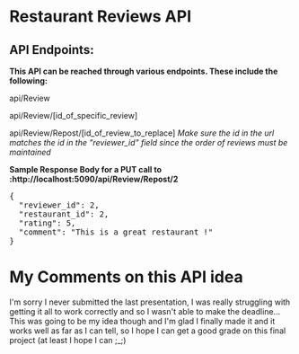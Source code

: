 # Restaurant Reviews API

## API Endpoints:
**This API can be reached through various endpoints. These include the following:**

api/Review

api/Review/[id_of_specific_review]

api/Review/Repost/[id_of_review_to_replace]  _Make sure the id in the url matches the id in the "reviewer_id" field since the order of reviews must be maintained_

**Sample Response Body for a PUT call to :http://localhost:5090/api/Review/Repost/2**
<pre>
{
  "reviewer_id": 2,
  "restaurant_id": 2,
  "rating": 5,
  "comment": "This is a great restaurant !"
}
</pre>

# My Comments on this API idea

I'm sorry I never submitted the last presentation, I was really struggling with getting it all to work correctly and so I wasn't able to make the deadline... This was going to be my idea though and I'm glad I finally made it and it works well as far as I can tell, so I hope I can get a good grade on this final project (at least I hope I can ;_;)
